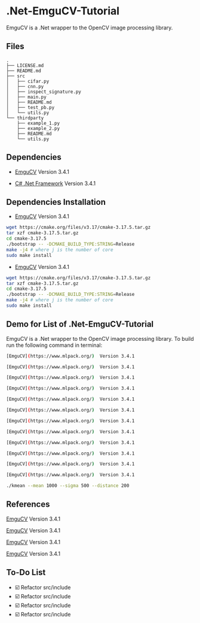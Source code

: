 # .Net-EmguCV-Tutorial
EmguCV is a .Net wrapper to the OpenCV image processing library.

## Files

```
.
├── LICENSE.md
├── README.md
├── src
│   ├── cifar.py
│   ├── cnn.py
│   ├── inspect_signature.py
│   ├── main.py
│   ├── README.md
│   ├── test_pb.py
│   └── utils.py
└── thirdparty
    ├── example_1.py
    ├── example_2.py
    ├── README.md
    └── utils.py
```

## Dependencies

* [EmguCV](https://www.mlpack.org/)  Version 3.4.1

* [C# .Net Framework](https://www.mlpack.org/)  Version 3.4.1

## Dependencies Installation

* [EmguCV](https://www.mlpack.org/)  Version 3.4.1

```bash
wget https://cmake.org/files/v3.17/cmake-3.17.5.tar.gz
tar xzf cmake-3.17.5.tar.gz
cd cmake-3.17.5
./bootstrap -- -DCMAKE_BUILD_TYPE:STRING=Release
make -j4 # where j is the number of core
sudo make install
```

* [EmguCV](https://www.mlpack.org/)  Version 3.4.1

```bash
wget https://cmake.org/files/v3.17/cmake-3.17.5.tar.gz
tar xzf cmake-3.17.5.tar.gz
cd cmake-3.17.5
./bootstrap -- -DCMAKE_BUILD_TYPE:STRING=Release
make -j4 # where j is the number of core
sudo make install
```


## Demo for List of .Net-EmguCV-Tutorial
EmguCV is a .Net wrapper to the OpenCV image processing library. To build run the following command in terminal:

```bash
[EmguCV](https://www.mlpack.org/)  Version 3.4.1

[EmguCV](https://www.mlpack.org/)  Version 3.4.1

[EmguCV](https://www.mlpack.org/)  Version 3.4.1

[EmguCV](https://www.mlpack.org/)  Version 3.4.1

[EmguCV](https://www.mlpack.org/)  Version 3.4.1

[EmguCV](https://www.mlpack.org/)  Version 3.4.1

[EmguCV](https://www.mlpack.org/)  Version 3.4.1

[EmguCV](https://www.mlpack.org/)  Version 3.4.1

[EmguCV](https://www.mlpack.org/)  Version 3.4.1

[EmguCV](https://www.mlpack.org/)  Version 3.4.1

[EmguCV](https://www.mlpack.org/)  Version 3.4.1

[EmguCV](https://www.mlpack.org/)  Version 3.4.1
```

```bash
./kmean --mean 1000 --sigma 500 --distance 200
```

## References

[EmguCV](https://www.mlpack.org/)  Version 3.4.1

[EmguCV](https://www.mlpack.org/)  Version 3.4.1

[EmguCV](https://www.mlpack.org/)  Version 3.4.1

[EmguCV](https://www.mlpack.org/)  Version 3.4.1

## To-Do List

- :ballot_box_with_check: Refactor src/include
- :ballot_box_with_check: Refactor src/include
- :ballot_box_with_check: Refactor src/include
- :ballot_box_with_check: Refactor src/include
